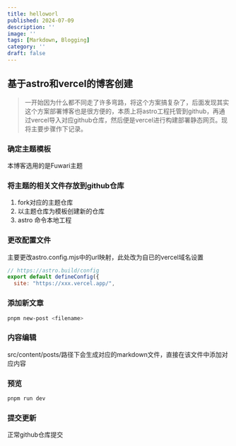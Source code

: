 ```yaml
---
title: helloworl
published: 2024-07-09
description: ''
image: ''
tags: [Markdown, Blogging]
category: ''
draft: false 
---
```

## 基于astro和vercel的博客创建
> 一开始因为什么都不同走了许多弯路，将这个方案搞复杂了，后面发现其实这个方案部署博客也是很方便的，本质上将astro工程托管到github，再通过vercel导入对应github仓库，然后便是vercel进行构建部署静态网页。现将主要步骤作下记录。
### 确定主题模板
本博客选用的是Fuwari主题
### 将主题的相关文件存放到github仓库
1. fork对应的主题仓库
2. 以主题仓库为模板创建新的仓库
3. astro 命令本地工程
### 更改配置文件
主要更改astro.config.mjs中的url映射，此处改为自已的vercel域名设置
```js
// https://astro.build/config
export default defineConfig({
  site: "https://xxx.vercel.app/",
```
### 添加新文章
```bash
pnpm new-post <filename>
```
### 内容编辑
src/content/posts/路径下会生成对应的markdown文件，直接在该文件中添加对应内容
### 预览
```bash
pnpm run dev
```
### 提交更新
正常github仓库提交